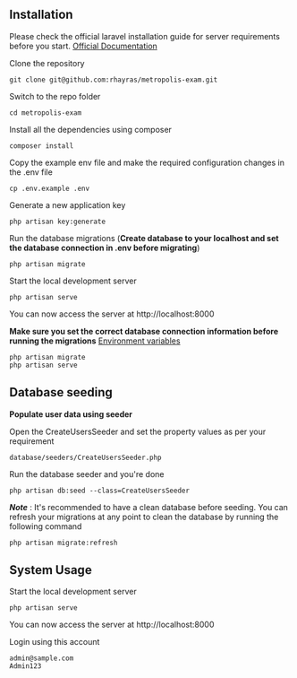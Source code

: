 ## Installation

Please check the official laravel installation guide for server requirements before you start. [Official Documentation](https://laravel.com/docs/8.x/installation)

Clone the repository

    git clone git@github.com:rhayras/metropolis-exam.git

Switch to the repo folder

    cd metropolis-exam

Install all the dependencies using composer

    composer install

Copy the example env file and make the required configuration changes in the .env file

    cp .env.example .env

Generate a new application key

    php artisan key:generate

Run the database migrations (**Create database to your localhost and set the database connection in .env before migrating**)

    php artisan migrate

Start the local development server

    php artisan serve

You can now access the server at http://localhost:8000

**Make sure you set the correct database connection information before running the migrations** [Environment variables](#environment-variables)

    php artisan migrate
    php artisan serve

## Database seeding

**Populate user data using seeder**

Open the CreateUsersSeeder and set the property values as per your requirement

    database/seeders/CreateUsersSeeder.php

Run the database seeder and you're done

    php artisan db:seed --class=CreateUsersSeeder

**_Note_** : It's recommended to have a clean database before seeding. You can refresh your migrations at any point to clean the database by running the following command

    php artisan migrate:refresh

## System Usage

Start the local development server

    php artisan serve

You can now access the server at http://localhost:8000

Login using this account

    admin@sample.com
    Admin123
